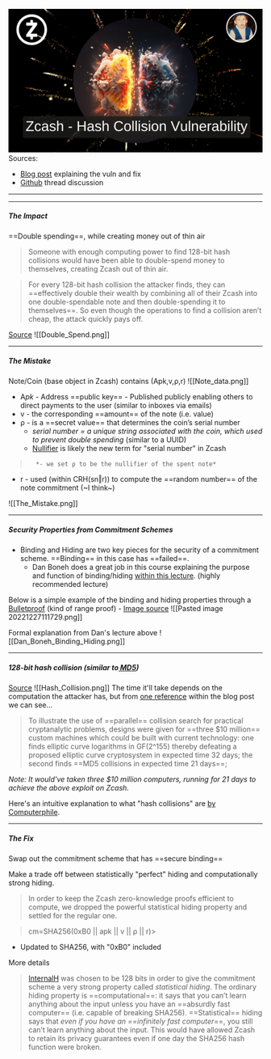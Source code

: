 ![Zcash_Vuln.png](Images/Zcash_Vuln.png)
Sources:
- [Blog post](https://electriccoin.co/blog/fixing-zcash-vulns/?utm_source=pocket_reader) explaining the vuln and fix
- [Github](https://github.com/zcash/zcash/issues/738) thread discussion 
---
---
##### The Impact

==Double spending==, while creating money out of thin air

> Someone with enough computing power to find 128-bit hash collisions would have been able to double-spend money to themselves, creating Zcash out of thin air.

> For every 128-bit hash collision the attacker finds, they can ==effectively double their wealth by combining all of their Zcash into one double-spendable note and then double-spending it to themselves==. So even though the operations to find a collision aren’t cheap, the attack quickly pays off.

[Source](https://www.linkedin.com/pulse/blockchain-double-spending-problem-harinder-seera/)
![[Double_Spend.png]]

---
##### The Mistake

Note/Coin (base object in Zcash) contains (Apk,v,ρ,r)
![[Note_data.png]]
- A*pk* - Address ==public key== - Published publicly enabling others to direct payments to the user (similar to inboxes via emails)
- v - the corresponding ==amount== of the note (i.e. value)
- ρ - is a ==secret value== that determines the coin’s serial number 
	- *serial number = a unique string associated with the coin, which used to prevent double spending* (similar to a UUID)
	- [Nullifier](https://zcash.github.io/orchard/design/nullifiers.html) is likely the new term for "serial number" in Zcash
> 		*- we set ρ to be the nullifier of the spent note*
- r - used (within CRH(sn‖r)) to compute the ==random number== of the note commitment (~I think~)

![[The_Mistake.png]]

---
##### Security Properties from Commitment Schemes 

- Binding and Hiding are two key pieces for the security of a commitment scheme. ==Binding== in this case has ==failed==. 
	- Dan Boneh does a great job in this course explaining the purpose and function of binding/hiding [within this lecture](https://youtu.be/H3GmsxRU1Kw?t=832). (highly recommended lecture)

Below is a simple example of the binding and hiding properties through a [Bulletproof](https://youtu.be/ilGfKH-kFiQ) (kind of range proof) - [Image source](https://medium.com/coinmonks/zero-knowledge-proofs-um-what-a092f0ee9f28)
![[Pasted image 20221227111729.png]]

Formal explanation from Dan's lecture above
![[Dan_Boneh_Binding_Hiding.png]]

---
##### 128-bit hash collision (similar to[ MD5](https://en.wikipedia.org/wiki/MD5#Collision_vulnerabilities))

[Source](https://www.geeksforgeeks.org/java-program-to-implement-hash-tables-chaining-with-doubly-linked-lists/)
![[Hash_Collision.png]]
The time it'll take depends on the computation the attacker has, but from [one reference](http://people.scs.carleton.ca/~paulv/papers/JoC97.pdf) within the blog post we can see... 

>  To illustrate the use of ==parallel== collision search for practical cryptanalytic problems, designs were given for ==three $10 million== custom machines which could be built with current technology: one finds elliptic curve logarithms in GF(2^155) thereby defeating a proposed elliptic curve cryptosystem in expected time 32 days; the second finds ==MD5 collisions in expected time 21 days==;

*Note: It would've taken three $10 million computers, running for 21 days to achieve the above exploit on Zcash.* 

Here's an intuitive explanation to what "hash collisions" are [by Computerphile](https://youtu.be/b4b8ktEV4Bg?t=97). 

---
##### The Fix

Swap out the commitment scheme that has ==secure binding==

Make a trade off between statistically "perfect" hiding and computationally strong hiding. 

> In order to keep the Zcash zero-knowledge proofs efficient to compute, we dropped the powerful statistical hiding property and settled for the regular one.

> cm=SHA256(0xB0 || apk || v || ρ || r)> 
- Updated to SHA256, with "0xB0" included

More details
> [InternalH](http://zerocash-project.org/media/pdf/zerocash-extended-20140518.pdf) was chosen to be 128 bits in order to give the commitment scheme a very strong property called _statistical hiding_. The ordinary hiding property is ==computational==: it says that you can’t learn anything about the input unless you have an ==absurdly fast computer== (i.e. capable of breaking SHA256). ==Statistical== hiding says that _even if you have an ==infinitely fast computer_==, you still can’t learn anything about the input. This would have allowed Zcash to retain its privacy guarantees even if one day the SHA256 hash function were broken.
